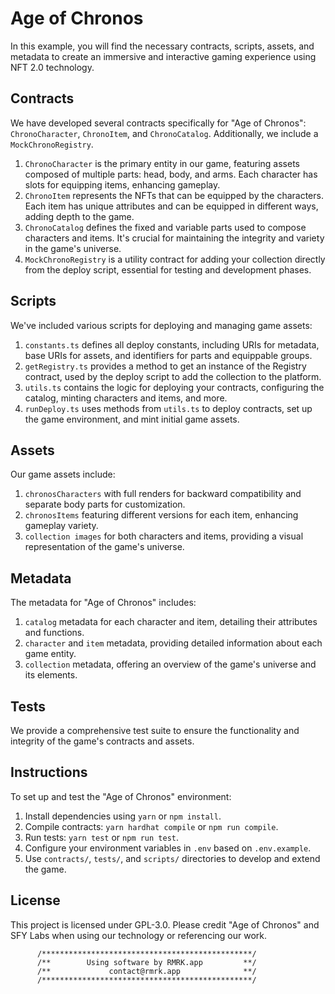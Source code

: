 # Age of Chronos

In this example, you will find the necessary contracts, scripts, assets, and metadata to create an immersive and interactive gaming experience using NFT 2.0 technology.

## Contracts

We have developed several contracts specifically for "Age of Chronos": `ChronoCharacter`, `ChronoItem`, and `ChronoCatalog`. Additionally, we include a `MockChronoRegistry`.

1. `ChronoCharacter` is the primary entity in our game, featuring assets composed of multiple parts: head, body, and arms. Each character has slots for equipping items, enhancing gameplay.
2. `ChronoItem` represents the NFTs that can be equipped by the characters. Each item has unique attributes and can be equipped in different ways, adding depth to the game.
3. `ChronoCatalog` defines the fixed and variable parts used to compose characters and items. It's crucial for maintaining the integrity and variety in the game's universe.
4. `MockChronoRegistry` is a utility contract for adding your collection directly from the deploy script, essential for testing and development phases.

## Scripts

We've included various scripts for deploying and managing game assets:

1. `constants.ts` defines all deploy constants, including URIs for metadata, base URIs for assets, and identifiers for parts and equippable groups.
2. `getRegistry.ts` provides a method to get an instance of the Registry contract, used by the deploy script to add the collection to the platform.
3. `utils.ts` contains the logic for deploying your contracts, configuring the catalog, minting characters and items, and more.
4. `runDeploy.ts` uses methods from `utils.ts` to deploy contracts, set up the game environment, and mint initial game assets.

## Assets

Our game assets include:

1. `chronosCharacters` with full renders for backward compatibility and separate body parts for customization.
2. `chronosItems` featuring different versions for each item, enhancing gameplay variety.
3. `collection images` for both characters and items, providing a visual representation of the game's universe.

## Metadata

The metadata for "Age of Chronos" includes:

1. `catalog` metadata for each character and item, detailing their attributes and functions.
2. `character` and `item` metadata, providing detailed information about each game entity.
3. `collection` metadata, offering an overview of the game's universe and its elements.

## Tests

We provide a comprehensive test suite to ensure the functionality and integrity of the game's contracts and assets.

## Instructions

To set up and test the "Age of Chronos" environment:

1. Install dependencies using `yarn` or `npm install`.
2. Compile contracts: `yarn hardhat compile` or `npm run compile`.
3. Run tests: `yarn test` or `npm run test`.
4. Configure your environment variables in `.env` based on `.env.example`.
5. Use `contracts/`, `tests/`, and `scripts/` directories to develop and extend the game.

## License

This project is licensed under GPL-3.0. Please credit "Age of Chronos" and SFY Labs when using our technology or referencing our work.


          /***********************************************/
          /**        Using software by RMRK.app         **/
          /**             contact@rmrk.app              **/
          /***********************************************/
